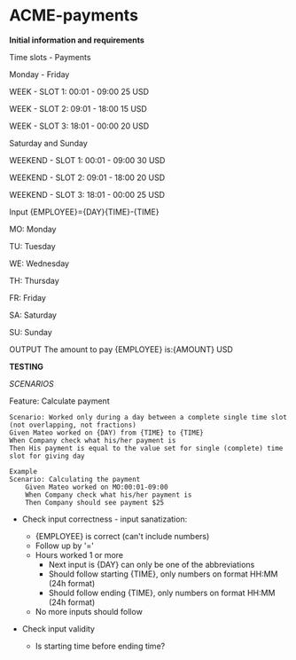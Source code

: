 # ACME-payments

**Initial information and requirements**

Time slots - Payments

Monday - Friday

WEEK - SLOT 1: 00:01 - 09:00 25 USD

WEEK - SLOT 2: 09:01 - 18:00 15 USD

WEEK - SLOT 3: 18:01 - 00:00 20 USD

Saturday and Sunday

WEEKEND - SLOT 1: 00:01 - 09:00 30 USD

WEEKEND - SLOT 2: 09:01 - 18:00 20 USD

WEEKEND - SLOT 3: 18:01 - 00:00 25 USD


Input  {EMPLOYEE}={DAY}{TIME}-{TIME}

MO: Monday

TU: Tuesday

WE: Wednesday

TH: Thursday

FR: Friday

SA: Saturday

SU: Sunday

OUTPUT The amount to pay {EMPLOYEE} is:{AMOUNT} USD

**TESTING**

_SCENARIOS_

Feature: Calculate payment

	Scenario: Worked only during a day between a complete single time slot (not overlapping, not fractions)
	Given Mateo worked on {DAY) from {TIME} to {TIME}
	When Company check what his/her payment is
	Then His payment is equal to the value set for single (complete) time slot for giving day
	
	Example
	Scenario: Calculating the payment
  	    Given Mateo worked on MO:00:01-09:00
    	When Company check what his/her payment is
    	Then Company should see payment $25


- Check input correctness - input sanatization:
	- {EMPLOYEE} is correct (can't include numbers)
	- Follow up by '=' 
	- Hours worked 1 or more
  		- Next input is {DAY} can only be one of the abbreviations
 		- Should follow starting {TIME}, only numbers on format HH:MM (24h format)
		- Should follow ending {TIME}, only numbers on format HH:MM (24h format)
	- No more inputs should follow

- Check input validity 
	- Is starting time before ending time?



